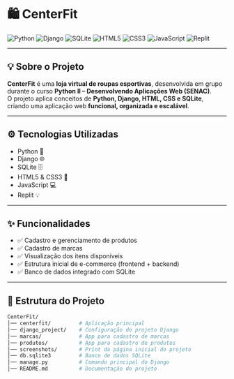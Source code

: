 # 🛍️ CenterFit  

![Python](https://img.shields.io/badge/Python-3776AB?style=for-the-badge&logo=python&logoColor=white)
![Django](https://img.shields.io/badge/Django-092E20?style=for-the-badge&logo=django&logoColor=white)
![SQLite](https://img.shields.io/badge/SQLite-003B57?style=for-the-badge&logo=sqlite&logoColor=white)
![HTML5](https://img.shields.io/badge/HTML5-E34F26?style=for-the-badge&logo=html5&logoColor=white)
![CSS3](https://img.shields.io/badge/CSS3-1572B6?style=for-the-badge&logo=css3&logoColor=white)
![JavaScript](https://img.shields.io/badge/JavaScript-F7DF1E?style=for-the-badge&logo=javascript&logoColor=black)
![Replit](https://img.shields.io/badge/Replit-20232A?style=for-the-badge&logo=replit&logoColor=white)

---

## 💡 Sobre o Projeto
**CenterFit** é uma **loja virtual de roupas esportivas**, desenvolvida em grupo durante o curso **Python II – Desenvolvendo Aplicações Web (SENAC)**.  
O projeto aplica conceitos de **Python, Django, HTML, CSS e SQLite**, criando uma aplicação web **funcional, organizada e escalável**.

---

## ⚙️ Tecnologias Utilizadas
- Python 🐍  
- Django 🌐  
- SQLite 🗄️  
- HTML5 & CSS3 🎨  
- JavaScript 💻  
- Replit 💡  

---

## ✨ Funcionalidades
- ✅ Cadastro e gerenciamento de produtos  
- ✅ Cadastro de marcas  
- ✅ Visualização dos itens disponíveis  
- ✅ Estrutura inicial de e-commerce (frontend + backend)  
- ✅ Banco de dados integrado com SQLite  

---

## 📂 Estrutura do Projeto
```bash
CenterFit/
│── centerfit/         # Aplicação principal
│── django_project/    # Configuração do projeto Django
│── marcas/            # App para cadastro de marcas
│── produtos/          # App para cadastro de produtos
│── screenshots/       # Print da página inicial do projeto
│── db.sqlite3         # Banco de dados SQLite
│── manage.py          # Comando principal do Django
│── README.md          # Documentação do projeto
